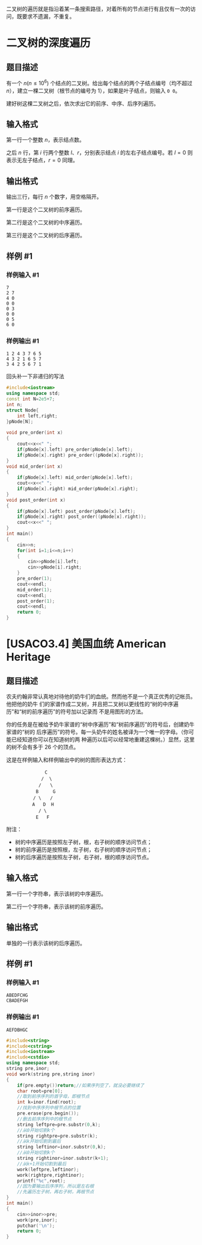 二叉树的遍历就是指沿着某一条搜索路径，对着所有的节点进行有且仅有一次的访问，既要求不遗漏，不重复。
# 二叉树的深度遍历

## 题目描述

有一个 $n(n \le 10^6)$ 个结点的二叉树。给出每个结点的两个子结点编号（均不超过 $n$），建立一棵二叉树（根节点的编号为 $1$），如果是叶子结点，则输入 `0 0`。

建好树这棵二叉树之后，依次求出它的前序、中序、后序列遍历。

## 输入格式

第一行一个整数 $n$，表示结点数。

之后 $n$ 行，第 $i$ 行两个整数 $l$、$r$，分别表示结点 $i$ 的左右子结点编号。若 $l=0$ 则表示无左子结点，$r=0$ 同理。

## 输出格式

输出三行，每行 $n$ 个数字，用空格隔开。

第一行是这个二叉树的前序遍历。

第二行是这个二叉树的中序遍历。

第三行是这个二叉树的后序遍历。

## 样例 #1

### 样例输入 #1

```
7
2 7
4 0
0 0
0 3
0 0
0 5
6 0
```

### 样例输出 #1

```
1 2 4 3 7 6 5
4 3 2 1 6 5 7
3 4 2 5 6 7 1
```
回头补一下非递归的写法

```cpp
#include<iostream>  
using namespace std;  
const int N=2e5+7;  
int n;  
struct Node{  
    int left,right;  
}pNode[N];  
  
void pre_order(int x)  
{  
    cout<<x<<" ";  
    if(pNode[x].left) pre_order(pNode[x].left);  
    if(pNode[x].right) pre_order((pNode[x].right));  
}  
void mid_order(int x)  
{  
    if(pNode[x].left) mid_order(pNode[x].left);  
    cout<<x<<" ";  
    if(pNode[x].right) mid_order(pNode[x].right);  
}  
void post_order(int x)  
{  
    if(pNode[x].left) post_order(pNode[x].left);  
    if(pNode[x].right) post_order((pNode[x].right));  
    cout<<x<<" ";  
}  
int main()  
{  
    cin>>n;  
    for(int i=1;i<=n;i++)  
    {  
        cin>>pNode[i].left;  
        cin>>pNode[i].right;  
    }  
    pre_order(1);  
    cout<<endl;  
    mid_order(1);  
    cout<<endl;  
    post_order(1);  
    cout<<endl;  
    return 0;  
}
```
# [USACO3.4] 美国血统 American Heritage

## 题目描述

农夫约翰非常认真地对待他的奶牛们的血统。然而他不是一个真正优秀的记帐员。他把他的奶牛 们的家谱作成二叉树，并且把二叉树以更线性的“树的中序遍历”和“树的前序遍历”的符号加以记录而 不是用图形的方法。

你的任务是在被给予奶牛家谱的“树中序遍历”和“树前序遍历”的符号后，创建奶牛家谱的“树的 后序遍历”的符号。每一头奶牛的姓名被译为一个唯一的字母。（你可能已经知道你可以在知道树的两 种遍历以后可以经常地重建这棵树。）显然，这里的树不会有多于 $26$ 个的顶点。

这是在样例输入和样例输出中的树的图形表达方式：


```plain
　　　　　　　　 C
　　　　　　   /  \
　　　　　　  /　　\
　　　　　　 B　　  G
　　　　　　/ \　　/
　　　　   A   D  H
　　　　　　  / \
　　　　　　 E   F

```

附注：

- 树的中序遍历是按照左子树，根，右子树的顺序访问节点；
- 树的前序遍历是按照根，左子树，右子树的顺序访问节点；
- 树的后序遍历是按照左子树，右子树，根的顺序访问节点。

## 输入格式

第一行一个字符串，表示该树的中序遍历。

第二行一个字符串，表示该树的前序遍历。

## 输出格式

单独的一行表示该树的后序遍历。

## 样例 #1

### 样例输入 #1

```
ABEDFCHG
CBADEFGH
```

### 样例输出 #1

```
AEFDBHGC
```

```cpp
#include<string>  
#include<cstring>  
#include<iostream>  
#include<cstdio>  
using namespace std;  
string pre,inor;  
void work(string pre,string inor)  
{  
    if(pre.empty())return;//如果序列空了，就没必要继续了  
    char root=pre[0];  
    //取到前序序列的首字母，即根节点  
    int k=inor.find(root);  
    //找到中序序列中根节点的位置  
    pre.erase(pre.begin());  
    //删去前序序列中的根节点  
    string leftpre=pre.substr(0,k);  
    //从0开始切割k个  
    string rightpre=pre.substr(k);  
    //从k开始切割到最后  
    string leftinor=inor.substr(0,k);  
    //从0开始切割k个  
    string rightinor=inor.substr(k+1);  
    //从k+1开始切割到最后  
    work(leftpre,leftinor);  
    work(rightpre,rightinor);  
    printf("%c",root);  
    //因为要输出后序序列，所以是左右根  
    //先遍历左子树，再右子树，再根节点  
}  
int main()  
{  
    cin>>inor>>pre;  
    work(pre,inor);  
    putchar('\n');  
    return 0;  
}
```